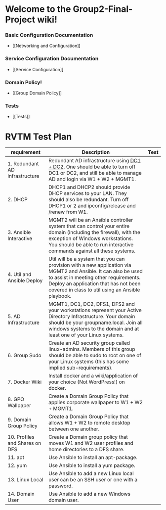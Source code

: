 # Welcome to the Group2-Final-Project wiki!
### Basic Configuration Documentation
* [[Networking and Configuration]]

### Service Configuration Documentation
* [[Service Configuration]]

### Domain Policy!
* [[Group Domain Policy]]

### Tests
* [[Tests]]


# RVTM Test Plan
|  requirement  |  Description  |  Test  |
|  -----------  |  -----------  |  ----  |
|  1. Redundant AD infrastructure  |  Redundant AD infrastructure using [DC1 + DC2](https://github.com/CameronAuler/Group2-Final-Project/wiki/Setting-up-DC01-%26amp%3B-DC02). One should be able to turn off DC1 or DC2, and still be able to manage AD and login via W1 + W2 + MGMT1.  |  |
| 2. DHCP | DHCP1 and DHCP2 should provide DHCP services to your LAN. They should also be redundant. Turn off DHCP1 or 2 and ipconfig/release and /renew from W1. |  |
| 3. Ansible Interactive | MGMT2 will be an Ansible controller system that can control your entire domain (including the firewall), with the exception of Windows workstations. You should be able to run interactive commands against all these systems. |  |
| 4. Util and Ansible Deploy |  Util will be a system that you can provision with a new application via MGMT2 and Ansible. It can also be used to assist in meeting other requirements. Deploy an application that has not been covered in class to util using an Ansible playbook. |  |
| 5. AD Infrastructure | MGMT1, DC1, DC2, DFS1, DFS2 and your workstations represent your Active Directory Infrastructure. Your domain should be your groupname.local. Join all windows systems to the domain and at least one of your Linux systems. |  |
| 6. Group Sudo | Create an AD security group called linux-admins. Members of this group should be able to sudo to root on one of your Linux systems (this has some implied sub-requirements). |  |
| 7. Docker Wiki | Install docker and a wiki/application of your choice (Not WordPress!) on docker. |  |
| 8. GPO Wallpaper | Create a Domain Group Policy that applies corporate wallpaper to W1 + W2 + MGMT1. |  |
| 9. Domain Group Policy | Create a Domain Group Policy that allows W1 + W2 to remote desktop between one another. |  |
| 10. Profiles and Shares on DFS | Create a Domain group policy that moves W1 and W2 user profiles and home directories to a DFS share. |  |
| 11. apt | Use Ansible to install an apt-package. |  |
| 12. yum | Use Ansible to install a yum package. |  |
| 13. Linux Local | Use Ansible to add a new Linux local user can be an SSH user or one with a password. |  |
| 14. Domain User | Use Ansible to add a new Windows domain user. |  |
